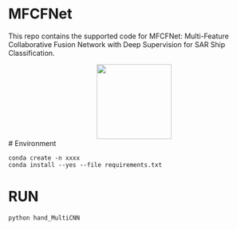 # MFCFNet
This repo contains the supported code for MFCFNet: Multi-Feature Collaborative Fusion Network with Deep Supervision for SAR Ship Classification.
<div align=center><img width="150" height="150" src="https://github.com/HeTingwei/ReadmeLearn/blob/master/avatar1.jpg"/></div>
# Environment

```
conda create -n xxxx
conda install --yes --file requirements.txt

```

# RUN

```
python hand_MultiCNN

```
